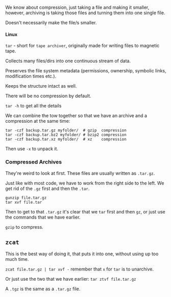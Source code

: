 We know about compression, just taking a file and making it smaller, however, archiving is taking those files and turning them into one single file. 

Doesn't necessarily make the file/s smaller.

#### Linux
`tar` - short for `tape archiver`, originally made for writing files to magnetic tape. 

Collects many files/dirs into one continuous stream of data. 

Preserves the file system metadata (permissions, ownership, symbolic links, modification times etc.). 

Keeps the structure intact as well.

There will be no compression by default. 

`tar -h` to get all the details

We can combine the tow together so that we have an archive and a compression at the same time: 
```
tar -czf backup.tar.gz myfolder/  # gzip  compression
tar -czf backup.tar.bz2 myfolder/ # bzip2 compression
tar -czf backup.tar.xz myfolder/  # xz    compression
```

Then use `-x` to unpack it. 

### Compressed Archives
They're weird to look at first. These files are usually written as `.tar.gz`. 

Just like with most code, we have to work from the right side to the left. 
We get rid of the `.gz` first and then the `.tar`. 

```
gunzip file.tar.gz
tar xvf file.tar
```

Then to get to that `.tar.gz` it's clear that we `tar` first and then `gz`, or just use the commands that we have earlier. 

 `gzip` to compress.

## `zcat`
This is the best way of doing it, that puts it into one, without using up too much time. 

`zcat file.tar.gz | tar xvf -` remember that `x` for `tar` is to unarchive. 

Or just use the two that we have earlier: 
`tar ztvf file.tar.gz`

A `.tgz` is the same as a `.tar.gz` file. 
